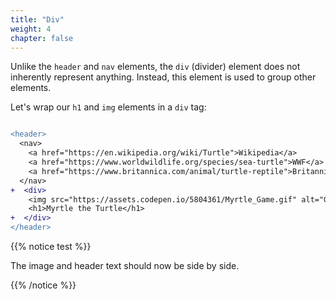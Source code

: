 ```yaml
---
title: "Div"
weight: 4
chapter: false
---
```


Unlike the `header` and `nav` elements, the `div` (divider) element does not inherently represent anything.
Instead, this element is used to group other elements.

Let's wrap our `h1` and `img` elements in a `div` tag:

```diff

<header>
  <nav>
    <a href="https://en.wikipedia.org/wiki/Turtle">Wikipedia</a>
    <a href="https://www.worldwildlife.org/species/sea-turtle">WWF</a>
    <a href="https://www.britannica.com/animal/turtle-reptile">Britannica</a>
  </nav>
+  <div>
    <img src="https://assets.codepen.io/5804361/Myrtle_Game.gif" alt="Gif of computer game with turtle moving around a grid."/>
    <h1>Myrtle the Turtle</h1>
+  </div>
</header>
```

{{% notice test %}}

The image and header text should now be side by side.

{{% /notice %}}

